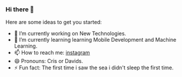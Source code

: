 ### Hi there 👋

Here are some ideas to get you started:

- 🔭 I’m currently working on New Technologies.
- 🌱 I’m currently learning learning Mobile Development and Machine Learning.
- 📫 How to reach me:  [instagram](https://www.instagram.com/cristianpri9/)
- 😄 Pronouns:  Cris or Davids.
- ⚡ Fun fact:  The first time i saw the sea i didn't sleep the first time.
